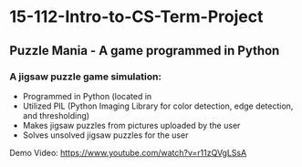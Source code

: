 # 15-112-Intro-to-CS-Term-Project

## Puzzle Mania - A game programmed in Python
### A jigsaw puzzle game simulation:
- Programmed in Python (located in 
- Utilized PIL (Python Imaging Library for color detection, edge detection, and thresholding) 
- Makes jigsaw puzzles from pictures uploaded by the user
- Solves unsolved jigsaw puzzles for the user

Demo Video: https://www.youtube.com/watch?v=r11zQVgLSsA
